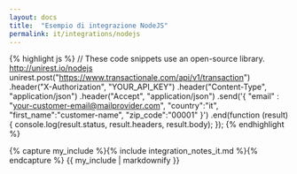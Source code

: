```yaml
---
layout: docs
title:  "Esempio di integrazione NodeJS"
permalink: it/integrations/nodejs
---
```

{% highlight js %}
// These code snippets use an open-source library. http://unirest.io/nodejs
unirest.post("https://www.transactionale.com/api/v1/transaction")
  .header("X-Authorization", "YOUR_API_KEY")
  .header("Content-Type", "application/json")
  .header("Accept", "application/json")
  .send('{ "email" : "your-customer-email@mailprovider.com", "country":"it", "first_name":"customer-name", "zip_code":"00001" }')
  .end(function (result) {
    console.log(result.status, result.headers, result.body);
});
{% endhighlight %}

{% capture my_include %}{% include integration_notes_it.md %}{% endcapture %}
{{ my_include | markdownify }}